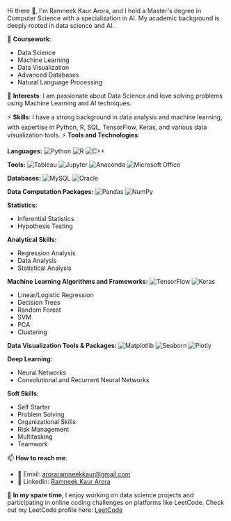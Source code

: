 Hi there 👋, I'm Ramneek Kaur Arora, and I hold a Master's degree in Computer Science with a specialization in AI. My academic background is deeply rooted in data science and AI.

📖 **Coursework**: 
- Data Science
- Machine Learning
- Data Visualization
- Advanced Databases
- Natural Language Processing

🔭 **Interests**: I am passionate about Data Science and love solving problems using Machine Learning and AI techniques.

⚡ **Skills**: I have a strong background in data analysis and machine learning, with expertise in Python, R, SQL, TensorFlow, Keras, and various data visualization tools.
⚡ **Tools and Technologies**:

**Languages:**
![Python](https://img.shields.io/badge/-Python-3776AB?logo=python&logoColor=white&style=flat-square)
![R](https://img.shields.io/badge/-R-276DC3?logo=r&logoColor=white&style=flat-square)
![C++](https://img.shields.io/badge/-C++-00599C?logo=c%2B%2B&logoColor=white&style=flat-square)

**Tools:**
![Tableau](https://img.shields.io/badge/-Tableau-E97627?logo=tableau&logoColor=white&style=flat-square)
![Jupyter](https://img.shields.io/badge/-Jupyter-F37626?logo=jupyter&logoColor=white&style=flat-square)
![Anaconda](https://img.shields.io/badge/-Anaconda-44A833?logo=anaconda&logoColor=white&style=flat-square)
![Microsoft Office](https://img.shields.io/badge/-Microsoft%20Office-D83B01?logo=microsoft-office&logoColor=white&style=flat-square)

**Databases:**
![MySQL](https://img.shields.io/badge/-MySQL-4479A1?logo=mysql&logoColor=white&style=flat-square)
![Oracle](https://img.shields.io/badge/-Oracle-F80000?logo=oracle&logoColor=white&style=flat-square)

**Data Computation Packages:**
![Pandas](https://img.shields.io/badge/-Pandas-150458?logo=pandas&logoColor=white&style=flat-square)
![NumPy](https://img.shields.io/badge/-NumPy-013243?logo=numpy&logoColor=white&style=flat-square)

**Statistics:**
- Inferential Statistics
- Hypothesis Testing

**Analytical Skills:**
- Regression Analysis
- Data Analysis
- Statistical Analysis

**Machine Learning Algorithms and Frameworks:**
![TensorFlow](https://img.shields.io/badge/-TensorFlow-FF6F00?logo=tensorflow&logoColor=white&style=flat-square)
![Keras](https://img.shields.io/badge/-Keras-D00000?logo=keras&logoColor=white&style=flat-square)
- Linear/Logistic Regression
- Decision Trees
- Random Forest
- SVM
- PCA
- Clustering

**Data Visualization Tools & Packages:**
![Matplotlib](https://img.shields.io/badge/-Matplotlib-11557C?logo=matplotlib&logoColor=white&style=flat-square)
![Seaborn](https://img.shields.io/badge/-Seaborn-3776AB?logo=seaborn&logoColor=white&style=flat-square)
![Plotly](https://img.shields.io/badge/-Plotly-3F4F75?logo=plotly&logoColor=white&style=flat-square)

**Deep Learning:**
- Neural Networks
- Convolutional and Recurrent Neural Networks

**Soft Skills:**
- Self Starter
- Problem Solving
- Organizational Skills
- Risk Management
- Multitasking
- Teamwork

📫 **How to reach me**:
- 📧 Email: aroraramneekkaur@gmail.com
- 🤝 LinkedIn: [Ramneek Kaur Arora](https://www.linkedin.com/in/ramneekarora10/)

🌱 **In my spare time**, I enjoy working on data science projects and participating in online coding challenges on platforms like LeetCode. Check out my LeetCode profile here: [LeetCode](https://leetcode.com/u/Ramneek10/)
